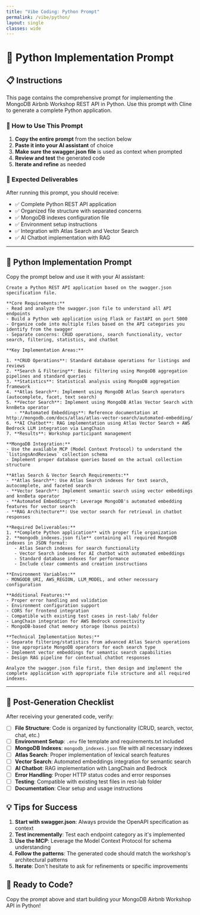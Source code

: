 ```yaml
---
title: "Vibe Coding: Python Prompt"
permalink: /vibe/python/
layout: single
classes: wide
---
```


# 🐍 Python Implementation Prompt

## 📋 Instructions

This page contains the comprehensive prompt for implementing the MongoDB Airbnb Workshop REST API in Python. Use this prompt with Cline to generate a complete Python application.

### 🎯 How to Use This Prompt

1. **Copy the entire prompt** from the section below
2. **Paste it into your AI assistant** of choice
3. **Make sure the swagger.json file** is used as context when prompted
4. **Review and test** the generated code
5. **Iterate and refine** as needed

### 📂 Expected Deliverables

After running this prompt, you should receive:
- ✅ Complete Python REST API application
- ✅ Organized file structure with separated concerns
- ✅ MongoDB indexes configuration file
- ✅ Environment setup instructions
- ✅ Integration with Atlas Search and Vector Search
- ✅ AI Chatbot implementation with RAG

---

## 🤖 Python Implementation Prompt

Copy the prompt below and use it with your AI assistant:

```
Create a Python REST API application based on the swagger.json specification file.

**Core Requirements:**
- Read and analyze the swagger.json file to understand all API endpoints
- Build a Python web application using Flask or FastAPI on port 5000
- Organize code into multiple files based on the API categories you identify from the swagger
- Separate concerns: CRUD operations, search functionality, vector search, filtering, statistics, and chatbot

**Key Implementation Areas:**

1. **CRUD Operations**: Standard database operations for listings and reviews
2. **Search & Filtering**: Basic filtering using MongoDB aggregation pipelines and standard queries
3. **Statistics**: Statistical analysis using MongoDB aggregation framework
4. **Atlas Search**: Implement using MongoDB Atlas Search operators (autocomplete, facet, text search)
5. **Vector Search**: Implement using MongoDB Atlas Vector Search with knnBeta operator
   - **Automated Embeddings**: Reference documentation at http://mongodb.com/docs/atlas/atlas-vector-search/automated-embedding/
6. **AI Chatbot**: RAG implementation using Atlas Vector Search + AWS Bedrock LLM integration via LangChain
7. **Results**: Workshop participant management

**MongoDB Integration:**
- Use the available MCP (Model Context Protocol) to understand the `listingsAndReviews` collection schema
- Implement proper database queries based on the actual collection structure

**Atlas Search & Vector Search Requirements:**
- **Atlas Search**: Use Atlas Search indexes for text search, autocomplete, and faceted search
- **Vector Search**: Implement semantic search using vector embeddings and knnBeta operator
- **Automated Embeddings**: Leverage MongoDB's automated embedding features for vector search
- **RAG Architecture**: Use vector search for retrieval in chatbot responses

**Required Deliverables:**
1. **Complete Python application** with proper file organization
2. **mongodb_indexes.json file** containing all required MongoDB indexes in JSON format:
   - Atlas Search indexes for search functionality
   - Vector Search indexes for AI chatbot with automated embeddings
   - Standard database indexes for performance
   - Include clear comments and creation instructions

**Environment Variables:**
- MONGODB_URI, AWS_REGION, LLM_MODEL, and other necessary configuration

**Additional Features:**
- Proper error handling and validation
- Environment configuration support
- CORS for frontend integration
- Compatible with existing test cases in rest-lab/ folder
- LangChain integration for AWS Bedrock connectivity
- MongoDB-based chat memory storage (bonus points)

**Technical Implementation Notes:**
- Separate filtering/statistics from advanced Atlas Search operations
- Use appropriate MongoDB operators for each search type
- Implement vector embeddings for semantic search capabilities
- Design RAG pipeline for contextual chatbot responses

Analyze the swagger.json file first, then design and implement the complete application with appropriate file structure and all required indexes.
```

---

## 🔧 Post-Generation Checklist

After receiving your generated code, verify:

- [ ] **File Structure**: Code is organized by functionality (CRUD, search, vector, chat, etc.)
- [ ] **Environment Setup**: `.env` file template and requirements.txt included
- [ ] **MongoDB Indexes**: `mongodb_indexes.json` file with all necessary indexes
- [ ] **Atlas Search**: Proper implementation of lexical search features
- [ ] **Vector Search**: Automated embeddings integration for semantic search
- [ ] **AI Chatbot**: RAG implementation with LangChain and Bedrock
- [ ] **Error Handling**: Proper HTTP status codes and error responses
- [ ] **Testing**: Compatible with existing test files in rest-lab folder
- [ ] **Documentation**: Clear setup and usage instructions

## 💡 Tips for Success

1. **Start with swagger.json**: Always provide the OpenAPI specification as context
2. **Test incrementally**: Test each endpoint category as it's implemented
3. **Use the MCP**: Leverage the Model Context Protocol for schema understanding
4. **Follow the patterns**: The generated code should match the workshop's architectural patterns
5. **Iterate**: Don't hesitate to ask for refinements or specific improvements

## 🚀 Ready to Code?

Copy the prompt above and start building your MongoDB Airbnb Workshop API in Python!
